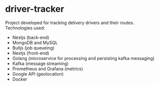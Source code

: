 # driver-tracker
Project developed for tracking delivery drivers and their routes.
<br/>
Technologies used: <br/>
- Nestjs (back-end) <br/>
- MongoDB and MySQL <br/>
- Bulljs (job queueing)
- Nextjs (front-end) <br/>
- Golang (microservice for processing and persisting kafka messaging) <br/>
- Kafka (message streaming) <br/>
- Prometheus and Grafana  (metrics) <br/>
- Google API (geolocation) <br/>
- Docker
